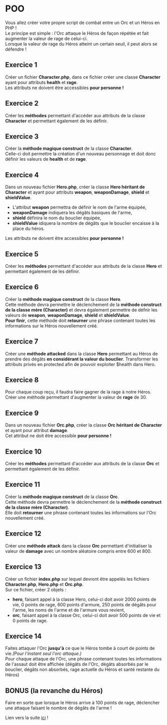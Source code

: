 # POO
Vous allez créer votre propre script de combat entre un Orc et un Héros en PHP !  
Le principe est simple : l'Orc attaque le Héros de façon répétée et fait augmenter la valeur de rage de celui-ci.  
Lorsque la valeur de rage du Héros atteint un certain seuil, il peut alors se défendre !


## Exercice 1
Créer un fichier **Character.php**, dans ce fichier créer une classe **Character** ayant pour attributs **health** et **rage**.  
Les attributs ne doivent être accessibles **pour personne !**

## Exercice 2
Créer les **méthodes** permettant d'accéder aux attributs de la classe **Character** et permettant également de les définir.

## Exercice 3
Créer la **méthode magique construct** de la classe **Character**.  
Celle-ci doit permettre la création d'un nouveau personnage et doit donc définir les valeurs de **health** et de **rage**.

## Exercice 4
Dans un nouveau fichier **Hero.php**, créer la classe **Hero héritant de Character** et ayant pour attributs **weapon**, **weaponDamage**, **shield** et **shieldValue**.  
* L'attribut **weapon** permettra de définir le nom de l'arme équipée,  
* **weaponDamage** indiquera les dégâts basiques de l'arme,  
* **shield** définira le nom du bouclier équipée,
* **shieldValue** idiquera la nombre de dégâts que le bouclier encaisse à la place du héros.  

Les attributs ne doivent être accessibles **pour personne !**

## Exercice 5
Créer les **méthodes** permettant d'accéder aux attributs de la classe **Hero** et permettant également de les définir.

## Exercice 6
Créer la **méthode magique construct** de la classe **Hero**.  
Cette méthode devra permettre le déclenchement de la **méthode construct de la classe mère (Character)** et devra également permettre de défnir les valeurs de **weapon**, **weaponDamage**, **shield** et **shieldValue**.  
**Pour finir**, cette méthode doit **retourner** une phrase contenant toutes les informations sur le Héros nouvellement créé.

## Exercice 7
Créer une **méthode attacked** dans la classe **Hero** permettant au Héros de prendre des dégâts **en considérant la valeur du bouclier**. Transformer les attributs privés en protected afin de pouvoir exploiter $health dans Hero.

## Exercice 8
Pour chaque coup reçu, il faudra faire gagner de la rage à notre Héros.  
Créer une méthode permettant d'augmenter la valeur de **rage** de 30.

## Exercice 9
Dans un nouveau fichier **Orc.php**, créer la classe **Orc héritant de Character** et ayant pour attribut **damage**.  
Cet attribut ne doit être accessible **pour personne !**

## Exercice 10
Créer les **méthodes** permettant d'accéder aux attributs de la classe **Orc** et permettant également de les définir.

## Exercice 11
Créer la **méthode magique construct** de la classe **Orc**.  
Cette méthode devra permettre le déclenchement de la **méthode construct de la classe mère (Character)**.  
Elle doit **retourner** une phrase contenant toutes les informations sur l'Orc nouvellement créé.

## Exercice 12
Créer une **méthode attack** dans la classe **Orc** permettant d'initialiser la valeur de **damage** avec un nombre aléatoire compris entre 600 et 800.

## Exercice 13
Créer un fichier **index.php** sur lequel devront être appelés les fichiers **Character.php**, **Hero.php** et **Orc.php**.  
Sur ce fichier, créer 2 objets :
* **hero**, faisant appel à la classe Hero, celui-ci doit avoir 2000 points de vie, 0 points de rage, 600 points d'armure, 250 points de dégâts pour l'arme, les noms de l'arme et de l'armure vous revient,
* **orc**, faisant appel à la classe Orc, celui-ci doit avoir 500 points de vie et 0 points de rage.

## Exercice 14
Faites attaquer l'Orc **jusqu'à** ce que le Héros tombe à court de points de vie.*(Pour l'instant seul l'orc attaque.)*  
Pour chaque attaque de l'Orc, une phrase contenant toutes les informations de l'assaut doit être affichée (dégâts de l'Orc, dégâts absorbés par le bouclier, dégâts non absorbés, rage actuelle du Héros et santé restante du Héros)

## BONUS (la revanche du Héros)
Faire en sorte que lorsque le Héros arrive à 100 points de rage, déclencher une attaque faisant le nombre de dégâts de l'arme !

Lien vers la suite [ici](https://gitlab.ecole-e2n.fr/MajorDuky/poo-2.0-interface) !
